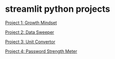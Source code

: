 # streamlit python projects

[Project 1: Growth Mindset](https://growth-mindset-zkz.streamlit.app/)

[Project 2: Data Sweeper](https://data-sweeper-zkz.streamlit.app/)

[Project 3: Unit Convertor](https://convertor-zkz.streamlit.app/)

[Project 4: Password Strength Meter](https://password-strength-zkz.streamlit.app/)
